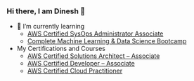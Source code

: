 ### Hi there, I am Dinesh 👋

- 🌱 I’m currently learning
    - [AWS Certified SysOps Administrator Associate](https://www.udemy.com/course/ultimate-aws-certified-sysops-administrator-associate/)
    - [Complete Machine Learning & Data Science Bootcamp](https://www.udemy.com/course/complete-machine-learning-and-data-science-zero-to-mastery/)
- My Certifications and Courses
    - [AWS Certified Solutions Architect – Associate](https://www.credly.com/badges/a7e62fee-a66e-4a3d-9ec4-6d57788757f7/linked_in_profile)
    - [AWS Certified Developer – Associate](https://www.credly.com/badges/c390afdd-066e-4c11-ac08-f41b10e6f71a/linked_in_profile)
    - [AWS Certified Cloud Practitioner](https://www.credly.com/badges/e5460ac3-0a19-4146-81c0-71665cc0f84d/linked_in_profile)

